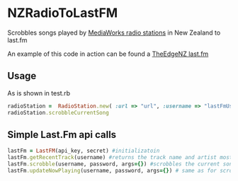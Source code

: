 NZRadioToLastFM
===============

Scrobbles songs played by [MediaWorks radio stations][1] in New Zealand to last.fm

An example of this code in action can be found a [TheEdgeNZ last.fm][2]

Usage
-----
As is shown in test.rb
```ruby
radioStation =  RadioStation.new( :url => "url", :username => "lastFmUsername", :password => "lastFmPassword")
radioStation.scrobbleCurrentSong
```

Simple Last.Fm api calls
------------------------

```ruby
lastFm = LastFM(api_key, secret) #initializatoin
lastFm.getRecentTrack(username) #returns the track name and artist most recently played by "username"
lastFm.scrobble(username, password, args={}) #scrobbles the current song (as long as it includes a title and artist
lastFm.updateNowPlaying(username, password, args={}) # same as for scrobble, but updates the now playing song.
```

[1]: http://www.mediaworks.co.nz/Radio/OurRadioStations.aspx "MediaWorks radio stations"
[2]: http://www.last.fm/user/TheEdgeNZ
